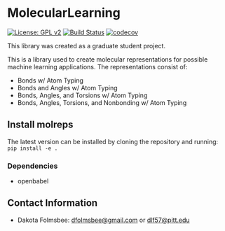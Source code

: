 # MolecularLearning
[![License: GPL v2](https://img.shields.io/badge/License-GPL%20v2-blue.svg)](https://www.gnu.org/licenses/old-licenses/gpl-2.0.en.html)
[![Build Status](https://travis-ci.org/dlf57/MolecularLearning.svg?branch=molreps)](https://travis-ci.org/dlf57/MolecularLearning)
[![codecov](https://codecov.io/gh/dlf57/MolecularLearning/branch/molreps/graph/badge.svg)](https://codecov.io/gh/dlf57/MolecularLearning)

This library was created as a graduate student project.

This is a library used to create molecular representations for possible machine learning applications. The representations consist of:  
 - Bonds w/ Atom Typing
 - Bonds and Angles w/ Atom Typing
 - Bonds, Angles, and Torsions w/ Atom Typing
 - Bonds, Angles, Torsions, and Nonbonding w/ Atom Typing

## Install molreps 
The latest version can be installed by cloning the repository and running:  
```pip install -e .```

### Dependencies
 - openbabel 

## Contact Information
 - Dakota Folmsbee: dfolmsbee@gmail.com or dlf57@pitt.edu
